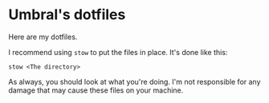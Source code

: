 # Umbral's dotfiles

Here are my dotfiles.

I recommend using `stow` to put the files in place.
It's done like this:

`stow <The directory>`

As always, you should look at what you're doing.
I'm not responsible for any damage that may cause
these files on your machine.
